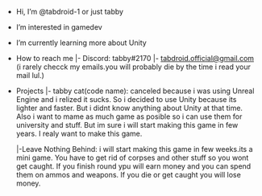 - Hi, I’m @tabdroid-1 or just tabby
- I’m interested in gamedev
- I’m currently learning more about Unity
- How to reach me
  |- Discord: tabby#2170
  |- tabdroid.official@gmail.com (i rarely checck my emails.you will probably die by the time i read your mail lul.)

- Projects
  |- tabby cat(code name): canceled because i was using Unreal Engine and i relized it sucks.
                           So i decided to use Unity because its lighter and faster.
                           But i didnt know anything about Unity at that time.
                           Also i want to mame as much game as posible so i can use them for university and stuff.
                           But im sure i will start making this game in few years.
                           I realy want to make this game.

  |-Leave Nothing Behind: i will start making this game in few weeks.its a mini game.
                          You have to get rid of corpses and other stuff so you wont get caught.
                          If you finish round ypu will earn money and you can spend them on ammos and weapons.
                          If you die or get caught you will lose money.
  
